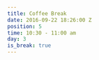 ```yaml
---
title: Coffee Break
date: 2016-09-22 18:26:00 Z
position: 5
time: 10:30 - 11:00 am
day: 3
is_break: true
---
```


